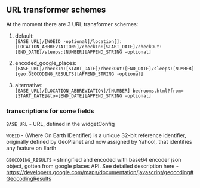 ## URL transformer schemes

At the moment there are 3 URL transformer schemes:

1. default: <br>
`[BASE_URL]/[WOEID -optional]/location[]:[LOCATION_ABBREVIATIONS]/checkIn:[START_DATE]/checkOut:[END_DATE]/sleeps:[NUMBER][APPEND_STRING -optional]`

2. encoded_google_places: <br>
`[BASE_URL]/checkIn:[START_DATE]/checkOut:[END_DATE]/sleeps:[NUMBER][geo:GEOCODING_RESULTS][APPEND_STRING -optional]`

3. alternative: <br>
`[BASE_URL]/[LOCATION_ABBREVIATION]/[NUMBER]-bedrooms.html?from=[START_DATE]&to=[END_DATE][APPEND_STRING -optional]`

### transcriptions for some fields
`BASE_URL` - URL, defined in the widgetConfig 
 
`WOEID` - (Where On Earth IDentifier) is a unique 32-bit reference identifier, originally defined by GeoPlanet and now assigned by Yahoo!, that identifies any feature on Earth

`GEOCODING_RESULTS` - stringified and encoded with base64 encoder json object, gotten from google places API. See detailed description here - https://developers.google.com/maps/documentation/javascript/geocoding#GeocodingResults